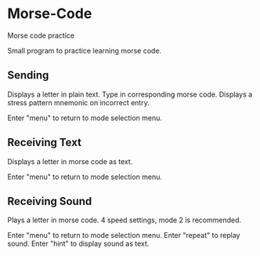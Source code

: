 # Morse-Code
Morse code practice

Small program to practice learning morse code.

## Sending
Displays a letter in plain text.
Type in corresponding morse code.
Displays a stress pattern mnemonic on incorrect entry.

Enter "menu" to return to mode selection menu.

## Receiving Text
Displays a letter in morse code as text.

Enter "menu" to return to mode selection menu.

## Receiving Sound
Plays a letter in morse code.
4 speed settings, mode 2 is recommended.

Enter "menu" to return to mode selection menu.
Enter "repeat" to replay sound.
Enter "hint" to display sound as text.
